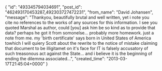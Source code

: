  {
   "id": "493345794034691",
   "post_id": "462493170453287_492303727472231",
   "from_name": "David Johansen",
   "message": "Thankyou, beautifully brutal and well written, yet i note you cite no references to the works of any sources for this information. I see you quoted Marshal as author, could [you] ask him be so kind as to provide that data? perhaps he got it from somonelse... probably more homework. just a note from me. my 'birth certificate' says born in United States of America towhich I will quiery Scott about the rewrite to the notice of mistake claiming that document to be illigitamet on it's face for IT is falsely accusatory of such treasonous act against the State... and i believe it is the beginning of ending the dilemma associated...",
   "created_time": "2013-03-17T21:45:04+0000"
 }
